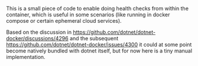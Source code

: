 This is a small piece of code to enable doing health checks from within the container, which is useful in some scenarios (like running in docker compose or certain ephemeral cloud services).

Based on the discussion in https://github.com/dotnet/dotnet-docker/discussions/4296 and the subsequent https://github.com/dotnet/dotnet-docker/issues/4300 it could at some point become natively bundled with dotnet itself, but for now here is a tiny manual implementation.
